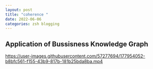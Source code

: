 ```yaml
---
layout: post
title: "coherence "
date: 2022-06-06
categories: zsh blogging
---
```


## Application of Bussisness Knowledge Graph 


https://user-images.githubusercontent.com/57277694/177954052-b8bfc561-f155-43b9-817b-181b25bda8ba.mp4
